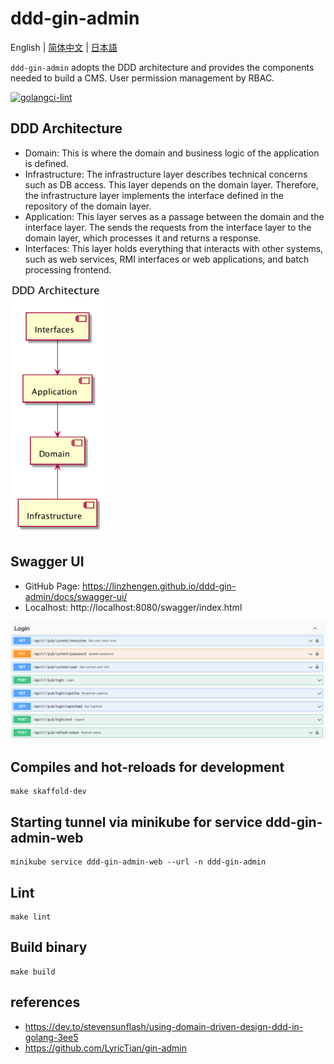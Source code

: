 # ddd-gin-admin
English | [简体中文](./README.zh-CN.md) | [日本語](./README.ja.md)

`ddd-gin-admin` adopts the DDD architecture and provides the components needed to build a CMS. User permission management by RBAC.

[![golangci-lint](https://github.com/linzhengen/ddd-gin-admin/actions/workflows/golangci-lint.yml/badge.svg)](https://github.com/linzhengen/ddd-gin-admin/actions/workflows/golangci-lint.yml)

## DDD Architecture
+ Domain: This is where the domain and business logic of the application is defined.
+ Infrastructure: The infrastructure layer describes technical concerns such as DB access. This layer depends on the domain layer. Therefore, the infrastructure layer implements the interface defined in the repository of the domain layer.
+ Application: This layer serves as a passage between the domain and the interface layer. The sends the requests from the interface layer to the domain layer, which processes it and returns a response.
+ Interfaces: This layer holds everything that interacts with other systems, such as web services, RMI interfaces or web applications, and batch processing frontend.
<div>
    <img height="400" src="docs/img/ddd_architecture.png">
</div>

## Swagger UI
- GitHub Page: https://linzhengen.github.io/ddd-gin-admin/docs/swagger-ui/
- Localhost: http://localhost:8080/swagger/index.html
<div align="center">
    <img src="docs/img/swagger.png">
</div>

## Compiles and hot-reloads for development
```
make skaffold-dev
```
## Starting tunnel via minikube for service ddd-gin-admin-web
```
minikube service ddd-gin-admin-web --url -n ddd-gin-admin
```
## Lint
```
make lint
```
## Build binary
```
make build
```

## references
+ https://dev.to/stevensunflash/using-domain-driven-design-ddd-in-golang-3ee5
+ https://github.com/LyricTian/gin-admin
